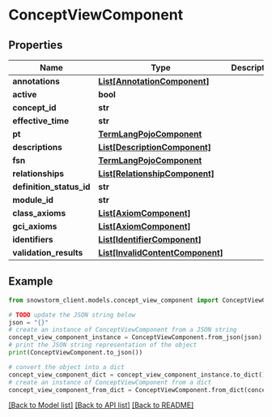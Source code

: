 # ConceptViewComponent


## Properties

Name | Type | Description | Notes
------------ | ------------- | ------------- | -------------
**annotations** | [**List[AnnotationComponent]**](AnnotationComponent.md) |  | [optional] 
**active** | **bool** |  | [optional] 
**concept_id** | **str** |  | [optional] 
**effective_time** | **str** |  | [optional] 
**pt** | [**TermLangPojoComponent**](TermLangPojoComponent.md) |  | [optional] 
**descriptions** | [**List[DescriptionComponent]**](DescriptionComponent.md) |  | [optional] 
**fsn** | [**TermLangPojoComponent**](TermLangPojoComponent.md) |  | [optional] 
**relationships** | [**List[RelationshipComponent]**](RelationshipComponent.md) |  | [optional] 
**definition_status_id** | **str** |  | [optional] 
**module_id** | **str** |  | [optional] 
**class_axioms** | [**List[AxiomComponent]**](AxiomComponent.md) |  | [optional] 
**gci_axioms** | [**List[AxiomComponent]**](AxiomComponent.md) |  | [optional] 
**identifiers** | [**List[IdentifierComponent]**](IdentifierComponent.md) |  | [optional] 
**validation_results** | [**List[InvalidContentComponent]**](InvalidContentComponent.md) |  | [optional] 

## Example

```python
from snowstorm_client.models.concept_view_component import ConceptViewComponent

# TODO update the JSON string below
json = "{}"
# create an instance of ConceptViewComponent from a JSON string
concept_view_component_instance = ConceptViewComponent.from_json(json)
# print the JSON string representation of the object
print(ConceptViewComponent.to_json())

# convert the object into a dict
concept_view_component_dict = concept_view_component_instance.to_dict()
# create an instance of ConceptViewComponent from a dict
concept_view_component_from_dict = ConceptViewComponent.from_dict(concept_view_component_dict)
```
[[Back to Model list]](../README.md#documentation-for-models) [[Back to API list]](../README.md#documentation-for-api-endpoints) [[Back to README]](../README.md)


